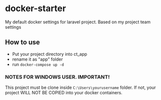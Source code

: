 # docker-starter
My default docker settings for laravel project. Based on my project team settings

## How to use
- Put your project directory into ct_app
- rename it as "app" folder
- run `docker-compose up -d`


### NOTES FOR WINDOWS USER. IMPORTANT!
This project must be clone inside `C:\Users\yourusername` folder. If not, your project WILL NOT BE COPIED into your docker containers.
